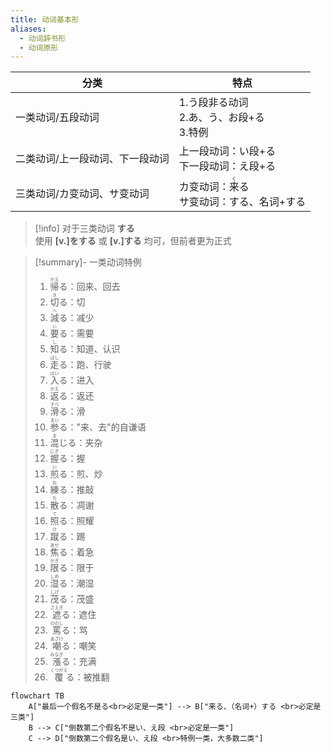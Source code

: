 ```yaml
---
title: 动词基本形
aliases:
  - 动词辞书形
  - 动词原形
---
```


| 分类               | 特点                                              |
| ---------------- | ----------------------------------------------- |
| 一类动词/五段动词        | 1.う段非る动词<br>2.あ、う、お段+る<br>3.特例                  |
| 二类动词/上一段动词、下一段动词 | 上一段动词：い段+る<br>下一段动词：え段+る                        |
| 三类动词/カ变动词、サ变动词   | カ变动词：<ruby>来<rt>く</rt>る</ruby><br>サ变动词：する、名词+する |
> [!info] 对于三类动词 **する**  
> 使用 **[v.]をする** 或 **[v.]する** 均可，但前者更为正式  

> [!summary]- 一类动词特例  
> 1. <ruby>帰<rt>かえ</rt>る</ruby>：回来、回去  
> 2. <ruby>切<rt>き</rt></ruby>る：切  
> 3. <ruby>減<rt>へ</rt></ruby>る：减少  
> 4. <ruby>要<rt>い</rt></ruby>る：需要  
> 5. <ruby>知<rt>し</rt></ruby>る：知道、认识  
> 6. <ruby>走<rt>はし</rt></ruby>る：跑、行驶  
> 7. <ruby>入<rt>はい</rt></ruby>る：进入  
> 8. <ruby>返<rt>かえ</rt></ruby>る：返还  
> 9. <ruby>滑<rt>すべ</rt></ruby>る：滑  
> 10. <ruby>参<rt>まい</rt></ruby>る："来、去"的自谦语  
> 11. <ruby>混<rt>ま</rt></rt>じる</ruby>：夹杂  
> 12. <ruby>握<rt>にぎ</rt></ruby>る：握  
> 13. <ruby>煎<rt>い</rt></ruby>る：煎、炒  
> 14. <ruby>練<rt>ね</rt></ruby>る：推敲  
> 15. <ruby>散<rt>ち</rt></ruby>る：凋谢  
> 16. <ruby>照<rt>て</rt></ruby>る：照耀  
> 17. <ruby>蹴<rt>け</rt></ruby>る：踢  
> 18. <ruby>焦<rt>あせ</rt></ruby>る：着急  
> 19. <ruby>限<rt>かぎ</rt></ruby>る：限于  
> 20. <ruby>湿<rt>しめ</rt></ruby>る：潮湿  
> 21. <ruby>茂<rt>しげ</rt></ruby>る：茂盛  
> 22. <ruby>遮<rt>さえぎ</rt></ruby>る：遮住  
> 23. <ruby>罵<rt>ののし</rt></ruby>る：骂  
> 24. <ruby>嘲<rt>あざけ</rt></ruby>る：嘲笑  
> 25. <ruby>漲<rt>みなぎ</rt></ruby>る：充满  
> 26. <ruby>覆<rt>くつがえ</rt></ruby>る：被推翻  

```mermaid
flowchart TB
	A["最后一个假名不是る<br>必定是一类"] --> B["来る、（名词+）する <br>必定是三类"]
	B --> C["倒数第二个假名不是い、え段 <br>必定是一类"]
	C --> D["倒数第二个假名是い、え段 <br>特例一类，大多数二类"] 
```
